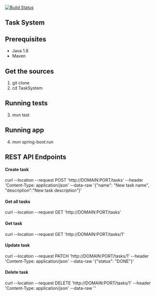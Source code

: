 [![Build Status](https://travis-ci.com/themikelus/TaskSystem.svg?branch=master)](https://travis-ci.com/themikelus/TaskSystem)

## Task System
## Prerequisites

* Java 1.8
* Maven

## Get the sources

1. git clone
2. cd TaskSystem

## Running tests

3. mvn test

## Running app

4. mvn spring-boot:run

## REST API Endpoints

#### Create task
curl --location --request POST 'http://DOMAIN:PORT/tasks' --header 'Content-Type: application/json' --data-raw '{"name": "New task name", "description":"New task description"}'

#### Get all tasks
curl --location --request GET 'http://DOMAIN:PORT/tasks'

#### Get task
curl --location --request GET 'http://DOMAIN:PORT/tasks/1'

#### Update task
curl --location --request PATCH 'http://DOMAIN:PORT/tasks/1' --header 'Content-Type: application/json' --data-raw '{"status": "DONE"}'

#### Delete task
curl --location --request DELETE 'http://DOMAIN:PORT/tasks/1' --header 'Content-Type: application/json' --data-raw ''
